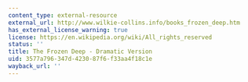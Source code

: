 ```yaml
---
content_type: external-resource
external_url: http://www.wilkie-collins.info/books_frozen_deep.htm
has_external_license_warning: true
license: https://en.wikipedia.org/wiki/All_rights_reserved
status: ''
title: The Frozen Deep - Dramatic Version
uid: 3577a796-347d-4230-87f6-f33aa4f18c1e
wayback_url: ''
---
```

